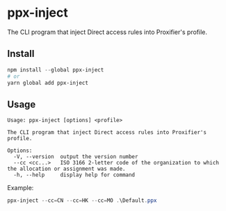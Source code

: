 # ppx-inject
The CLI program that inject Direct access rules into Proxifier's profile.

## Install
```powershell
npm install --global ppx-inject
# or
yarn global add ppx-inject
```

## Usage
```
Usage: ppx-inject [options] <profile>

The CLI program that inject Direct access rules into Proxifier's profile.

Options:
  -V, --version  output the version number
  --cc <cc...>   ISO 3166 2-letter code of the organization to which the allocation or assignment was made.
  -h, --help     display help for command
```

Example:
```powershell
ppx-inject --cc=CN --cc=HK --cc=MO .\Default.ppx
```
